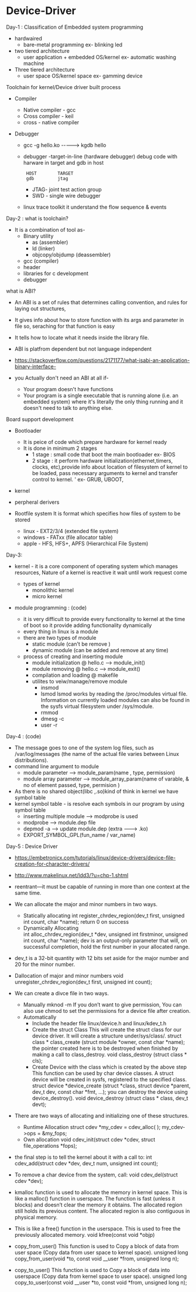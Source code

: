 # Device-Driver
Day-1 : 
Classification of Embedded system programming
 * hardwaired 
   * bare-metal programming
     ex- blinking led
 * two tiered architecture
   * user application + embedded OS/kernel
     ex- automatic washing machine
 * Three tiered architecture
   *   user space
      OS/kernel space
      ex- gamming device

Toolchain for kernel/Device driver built process
  * Compiler
    * Native compiler - gcc
    * Cross compiler  - keil
    * cross - native compiler
    
  * Debugger
    * gcc -g hello.ko -----> kgdb hello
    * debugger -target-in-line  (hardware debugger)
      debug code with harware in target and gdb in host
      
           HOST        TARGET
           gdb         jtag 
           
      * JTAG- joint test action group
      * SWD - single wire debugger
    * linux trace toolkit
      it understand the flow sequence & events
      
      
Day-2 :
what is toolchain?
* It is a combination of tool as-
  * Binary utility
     * as (assembler)
     * ld (linker)
     * objcopy/objdump (deassembler)
  * gcc (compiler)
  * header
  * libraries for c development
  * debugger

what is ABI?

 * An ABI is a set of rules that determines calling convention, and rules for laying out structures,
 * It gives info about how to store function with its args and parameter in file so, seraching for that function is easy 
 * It tells how to locate what it needs inside the library file.
 * ABI is platfrom dependent but not language independent
 * https://stackoverflow.com/questions/2171177/what-isabi-an-application-binary-interface-

 * you Actually don't need an ABI at all if-
   * Your program doesn't have functions
   * Your program is a single executable that is running alone (i.e. an embedded system) 
     where it's literally the only thing running and it doesn't need to talk to anything else.

Board support development
 * Bootloader
   * It is peice of code which prepare hardware for kernel ready
   * It is done in minimum 2 stages
     * 1 stage : small code that boot the main bootloader 
              ex- BIOS
     * 2 stage : it perform hardware initialization(ethernet,timers, clocks, etc),provide info about location of filesystem of kernel to be loaded, pass necessary arguments to                   kernel and transfer control to kernel. '
              ex- GRUB, UBOOT,
 * kernel
 
 * perpheral derivers
 
 * Rootfile system
   It is format which specifies how files of system to be stored
    * linux   - EXT2/3/4        (extended file system)
    * windows - FATxx           (file allocator table)
    * apple   - HFS, HFS+, APFS (Hierarchical File System) 

Day-3:
* kernel - it is a core component of operating system which manages resources, Nature of a kernel is reactive it wait until work request come
  * types of kernel
    * monolithic kernel
    * micro kernel

* module programming : (code)
  * it is very difficult to provide every functionality to kernel at the time of boot so it provide adding functionality dynamically
  * every thing in linux is a module 
  * there are two types of module
    * static module  (can't be remove )
    * dynamic module (can be added and remove at any time)
  * process of creating and inserting module
    * module initialization
      @ hello.c --> module_init()
    * module removing
      @ hello.c --> module_exit()
    * compilation and loading
      @ makefile 
    * utilites to veiw/manage/remove module
      * insmod
      * lsmod  lsmod works by reading the /proc/modules virtual file. 
               Information on currently loaded modules can also be found in the sysfs virtual filesystem under /sys/module.
      * rmmod
      * dmesg -c
      * user -r
  
Day-4 : (code)
  * The message goes to one of the system log files, such as /var/log/messages (the name of the actual file varies between Linux distributions).
  * command line argument to module
    * module parameter       --> module_param(name , type, permission)
    * module array parameter --> module_array_param(name of varable, & no of element passed, type, permision )
  * As there is no shared object(libc ,.so)kind of think in kernel we have symbol table
  * kernel symbol table - is resolve each symbols in our program by using symbol table
    * inserting multiple module --> modprobe is used
    * modprobe  --> module.dep file 
    * depmod -a --> update module.dep (extra ---> .ko)
    * EXPORT_SYMBOL_GPL(fun_name / var_name)
    
Day-5 :
Device Driver
  * https://embetronicx.com/tutorials/linux/device-drivers/device-file-creation-for-character-drivers/
  * http://www.makelinux.net/ldd3/?u=chp-1.shtml 

*  reentrant—it must be capable of running in more than one context at the same time.

* We can allocate the major and minor numbers in two ways.
    * Statically allocating
        int register_chrdev_region(dev_t first, unsigned int count, char *name);
        return 0 on success
    * Dynamically Allocating  
        int alloc_chrdev_region(dev_t *dev, unsigned int firstminor, unsigned int count, char *name);
        dev is an output-only parameter that will, on successful completion, hold the first number in your allocated range.
    
*  dev_t is a 32-bit quantity with 12 bits set aside for the major number and 20 for the minor number.    

* Dallocation of major and minor numbers 
    void unregister_chrdev_region(dev_t first, unsigned int count);

* We can create a divce file in two ways.
    * Manually
        mknod -m <permissions> <name> <device type> <major> <minor>
        If you don’t want to give permission, You can also use chmod to set the permissions for a device file after creation.
    * Automatically
        * Include the header file linux/device.h and linux/kdev_t.h
        * Create the struct Class
            This will create the struct class for our device driver. It will create a structure under/sys/class/.
                struct class * class_create (struct module *owner, const char *name);
            the pointer created here is to be destroyed when finished by making a call to class_destroy.
                void class_destroy (struct class * cls);
        * Create Device with the class which is created by the above step
             This function can be used by char device classes. A struct device will be created in sysfs, registered to the specified class.
                struct device *device_create (struct *class, struct device *parent, dev_t dev, const char *fmt, ...);
             you can destroy the device using device_destroy().
                void device_destroy (struct class * class, dev_t devt);
*  There are two ways of allocating and initializing one of these structures.
    * Runtime Allocation
          struct cdev *my_cdev = cdev_alloc( );
          my_cdev->ops = &my_fops;
    * Own allocation
          void cdev_init(struct cdev *cdev, struct file_operations *fops);
  
* the final step is to tell the kernel about it with a call to: 
    int cdev_add(struct cdev *dev, dev_t num, unsigned int count);
  
* To remove a char device from the system, call:
    void cdev_del(struct cdev *dev);  

* kmalloc function is used to allocate the memory in kernel space. This is like a malloc() function in userspace. The function is fast (unless it blocks) and doesn’t clear the memory it obtains. The allocated region still holds its previous content. The allocated region is also contiguous in physical memory.
 
* This is like a free() function in the userspace. This is used to free the previously allocated memory.
    void kfree(const void *objp)
    
* copy_from_user()
    This function is used to Copy a block of data from user space (Copy data from user space to kernel space).
    unsigned long copy_from_user(void *to, const void __user *from, unsigned long  n);  

* copy_to_user()
    This function is used to Copy a block of data into userspace (Copy data from kernel space to user space).
    unsigned long copy_to_user(const void __user *to, const void *from, unsigned long  n);
  
  
  
  
  
  
  
  
  
  
  
